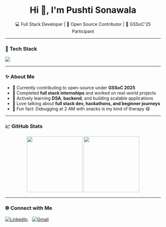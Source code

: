 <h1 align="center">Hi 👋, I'm Pushti Sonawala</h1>
<p align="center">
  💻 Full Stack Developer | 🚀 Open Source Contributor | 🎯 GSSoC'25 Participant  
</p>

---

### 🧰 Tech Stack

<p align="left">
  <img src="https://skillicons.dev/icons?i=html,css,js,react,nodejs,express,mysql,github,vscode" />
</p>

---

### ✨ About Me

- 🔭 Currently contributing to open-source under **GSSoC 2025**
- 💼 Completed **full stack internships** and worked on real-world projects
- 🌱 Actively learning **DSA**, **backend**, and building scalable applications
- 💬 Love talking about **full stack dev, hackathons, and beginner journeys**
- 🧠 Fun fact: Debugging at 2 AM with snacks is my kind of therapy 😄

---

### 📈 GitHub Stats

<p align="center">
  <img src="https://github-readme-stats.vercel.app/api?username=pushtisonawala&show_icons=true&theme=tokyonight" height="180" />
  <img src="https://github-readme-stats.vercel.app/api/top-langs/?username=pushtisonawala&layout=compact&theme=tokyonight" height="180" />
</p>

---

### 🌐 Connect with Me

<p align="left">
  <a href="https://linkedin.com/in/pushti-sonawala-b0079b27a/" target="_blank">
    <img align="center" src="https://img.shields.io/badge/LinkedIn-blue?style=flat&logo=linkedin" alt="LinkedIn" />
  </a>
  &nbsp;&nbsp;
  <a href="mailto:pushtisonawala786@gmail.com" target="_blank">
    <img align="center" src="https://img.shields.io/badge/Gmail-D14836?style=flat&logo=gmail&logoColor=white" alt="Gmail" />
  </a>
</p>
